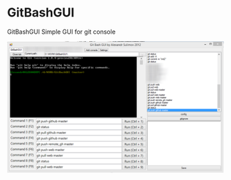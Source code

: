 GitBashGUI
==========

GitBashGUI
Simple GUI for git console

![Alt text](https://github.com/AlexandrM/GitBashGUI/blob/master/Images/gitbashgui1.png "Screenshot")
